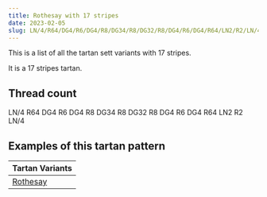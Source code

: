 ```yaml
---
title: Rothesay with 17 stripes
date: 2023-02-05
slug: LN/4/R64/DG4/R6/DG4/R8/DG34/R8/DG32/R8/DG4/R6/DG4/R64/LN2/R2/LN/4
---
```

This is a list of all the tartan sett variants with 17 stripes.

It is a 17 stripes tartan.


## Thread count
LN/4 R64 DG4 R6 DG4 R8 DG34 R8 DG32 R8 DG4 R6 DG4 R64 LN2 R2 LN/4

## Examples of this tartan pattern

| Tartan Variants |
|---------------|
| [Rothesay](/variants/ln/4/r64/dg4/r6/dg4/r8/dg34/r8/dg32/r8/dg4/r6/dg4/r64/ln2/r2/ln/4-dg003000-lne0e0e0-rc00000)||
